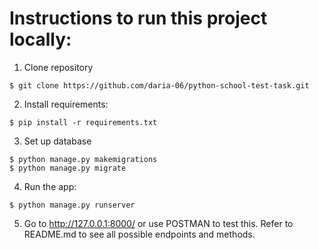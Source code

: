 # Instructions to run this project locally:

1. Clone repository

 ```
 $ git clone https://github.com/daria-06/python-school-test-task.git
 ```

2. Install requirements:

```
$ pip install -r requirements.txt
```

3. Set up database

```
$ python manage.py makemigrations
$ python manage.py migrate
```

4. Run the app:

```
$ python manage.py runserver
```

5. Go to http://127.0.0.1:8000/ or use POSTMAN to test this. Refer to README.md to see all possible endpoints and methods.
